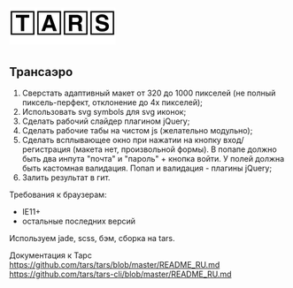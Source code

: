 # ![Tars](https://raw.githubusercontent.com/artem-malko/artwork/master/tars/logo.png)

## Трансаэро

1) Сверстать адаптивный макет от 320 до 1000 пикселей (не полный пиксель-перфект, отклонение до 4х пикселей);
2) Использовать svg symbols для svg иконок;
3) Cделать рабочий слайдер плагином jQuery;
4) Сделать рабочие табы на чистом js (желательно модульно);
5) Сделать всплывающее окно при нажатии на кнопку вход/регистрация (макета нет, произвольной формы).
   В попапе должно быть два инпута "почта" и "пароль" + кнопка войти. У полей должна быть кастомная валидация. Попап и валидация - плагины jQuery;
6) Залить результат в гит.

Требования к браузерам:
- IE11+
- остальные последних версий

Используем jade, scss, бэм, сборка на tars.

Документация к Тарс
https://github.com/tars/tars/blob/master/README_RU.md
https://github.com/tars/tars-cli/blob/master/README_RU.md

